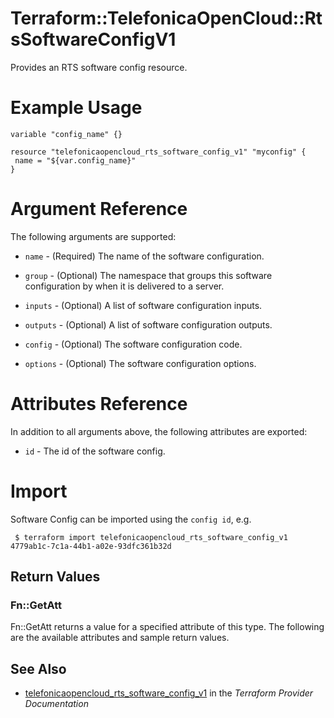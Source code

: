 # Terraform::TelefonicaOpenCloud::RtsSoftwareConfigV1

Provides an RTS software config resource.

# Example Usage

 ```hcl
variable "config_name" {}
 
resource "telefonicaopencloud_rts_software_config_v1" "myconfig" {
  name = "${var.config_name}"
}
 ```

# Argument Reference

The following arguments are supported:

* `name` - (Required) The name of the software configuration.

* `group` - (Optional) The namespace that groups this software configuration by when it is delivered to a server.

* `inputs` - (Optional) A list of software configuration inputs.

* `outputs` - (Optional) A list of software configuration outputs.

* `config` - (Optional) The software configuration code.

* `options` - (Optional) The software configuration options.


# Attributes Reference

In addition to all arguments above, the following attributes are exported:

* `id` - The id of the software config.
 
# Import

Software Config can be imported using the `config id`, e.g.
```
 $ terraform import telefonicaopencloud_rts_software_config_v1 4779ab1c-7c1a-44b1-a02e-93dfc361b32d
```

## Return Values

### Fn::GetAtt

Fn::GetAtt returns a value for a specified attribute of this type. The following are the available attributes and sample return values.

## See Also

* [telefonicaopencloud_rts_software_config_v1](https://www.terraform.io/docs/providers/telefonicaopencloud/r/rts_software_config_v1.html) in the _Terraform Provider Documentation_